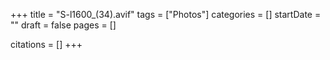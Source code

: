 +++
title = "S-l1600_(34).avif"
tags = ["Photos"]
categories = []
startDate = ""
draft = false
pages = []

citations = []
+++
